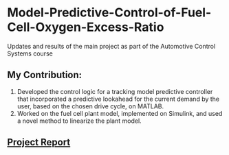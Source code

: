 # Model-Predictive-Control-of-Fuel-Cell-Oxygen-Excess-Ratio
Updates and results of the main project as part of the Automotive Control Systems course

## My Contribution:
1. Developed the control logic for a tracking model predictive controller that incorporated a predictive lookahead for the current demand by the user, based on the chosen drive cycle, on MATLAB.
2. Worked on the fuel cell plant model, implemented on Simulink, and used a novel method to linearize the plant model.









## [Project Report](https://github.com/roh20ravikumar/Model-Predictive-Control-of-Fuel-Cell-Oxygen-Excess-Ratio/upload/main)
